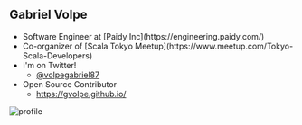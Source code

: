 ## Gabriel Volpe

- <!-- .element: class="fragment" data-fragment-index="1" --> Software Engineer at [Paidy Inc](https://engineering.paidy.com/)
- <!-- .element: class="fragment" data-fragment-index="2" --> Co-organizer of [Scala Tokyo Meetup](https://www.meetup.com/Tokyo-Scala-Developers)
- <!-- .element: class="fragment" data-fragment-index="3" --> I'm on Twitter!
  + [@volpegabriel87](https://twitter.com/volpegabriel87)
- <!-- .element: class="fragment" data-fragment-index="4" --> Open Source Contributor
  + https://gvolpe.github.io/



![profile](assets/github.png)
